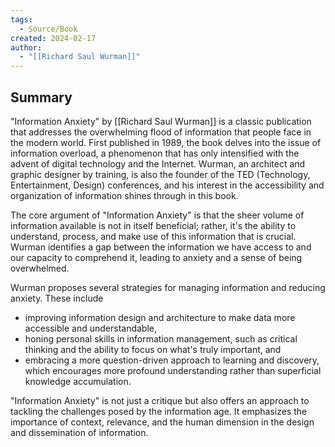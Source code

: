 ```yaml
---
tags:
  - Source/Book
created: 2024-02-17
author:
  - "[[Richard Saul Wurman]]"
---
```


## Summary
"Information Anxiety" by [[Richard Saul Wurman]] is a classic publication that addresses the overwhelming flood of information that people face in the modern world. First published in 1989, the book delves into the issue of information overload, a phenomenon that has only intensified with the advent of digital technology and the Internet. Wurman, an architect and graphic designer by training, is also the founder of the TED (Technology, Entertainment, Design) conferences, and his interest in the accessibility and organization of information shines through in this book.

The core argument of "Information Anxiety" is that the sheer volume of information available is not in itself beneficial; rather, it's the ability to understand, process, and make use of this information that is crucial. Wurman identifies a gap between the information we have access to and our capacity to comprehend it, leading to anxiety and a sense of being overwhelmed.

Wurman proposes several strategies for managing information and reducing anxiety. These include 
- improving information design and architecture to make data more accessible and understandable, 
- honing personal skills in information management, such as critical thinking and the ability to focus on what's truly important, and 
- embracing a more question-driven approach to learning and discovery, which encourages more profound understanding rather than superficial knowledge accumulation.

"Information Anxiety" is not just a critique but also offers an approach to tackling the challenges posed by the information age. It emphasizes the importance of context, relevance, and the human dimension in the design and dissemination of information. 